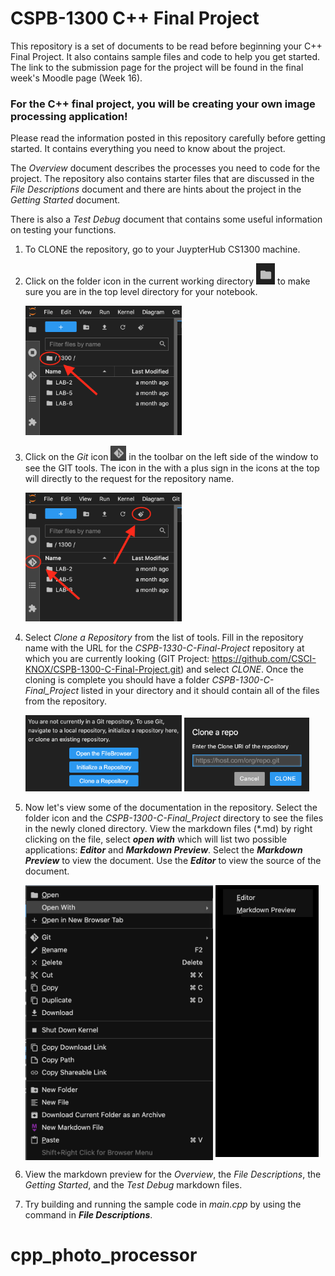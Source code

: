 # CSPB-1300   C++ Final Project

This repository is a set of documents to be read before beginning your C++ Final Project. It also contains sample files and code to help you get started.
The link to the submission page for the project will be found in the final week's Moodle page (Week 16).


### For the C++ final project, you will be creating your own image processing application! 

Please read the information posted in this repository carefully before getting started. It contains everything you need to know about the project. 

The _Overview_ document describes the processes you need to code for the project.  The repository also contains 
starter files that are discussed in the _File Descriptions_ document and there are hints about the project in the _Getting Started_ document.  

There is also a _Test Debug_ document that contains some useful information on testing your functions.

1. To CLONE the repository, go to your JuypterHub CS1300 machine.  
2. Click on the folder icon in the current working directory <img src="doc_images/folder_icon.png" alt="folder_icon" width="30"/> 
to make sure you are in the top level directory for your notebook.

	<img src="doc_images/Jupyter_Folder_Icon.png" alt="folder_icon" width="250"/>

3. Click on the _Git_ icon  <img src="doc_images/Git_icon.png" alt="GIT_icon" width="25"/>
in the toolbar on the left side of the window to see the GIT tools.  The icon in the with a plus sign in the icons at the top will directly to the request for the repository name.

	<img src="doc_images/Jupyter_GIT_Icon.png" alt="git_icon" width="250"/>

4. Select _Clone a Repository_ from the list of tools.  Fill in the repository name with the URL for the _CSPB-1330-C-Final-Project_ repository at which you are currently looking   (GIT Project: https://github.com/CSCI-KNOX/CSPB-1300-C-Final-Project.git) and select _CLONE_. Once the cloning is complete you should have a folder _CSPB-1300-C-Final_Project_ listed in your directory and it should contain all of the files from the repository.

	<img src="doc_images/git_tools.png" alt="git tools menu" width="250"/>       <img src="doc_images/git_clone_dialog.png" alt="git clone dialog" width="200"/>
  
5. Now let's view some of the documentation in the repository.  Select the folder icon and the _CSPB-1300-C-Final_Project_ directory to see the files in the newly cloned directory.
View the markdown files (\*.md) by right clicking on the file, select **_open with_** which will list two possible applications: ***Editor*** and ***Markdown Preview***.  Select the ***Markdown Preview*** to view the document.  Use the ***Editor*** to view the source of the document.

    <img src="doc_images/right_click_on_markdown.png" alt="right_click_on_markdown" width="300" style="vertical-align: top;"/>  <img src="doc_images/markdown_open_with.png" alt="markdown_open_with" width="165"  style="vertical-align: top;"/>  


6. View the markdown preview for the *Overview*, the *File Descriptions*, the *Getting Started*, and the *Test Debug* markdown files.
7. Try building and running the sample code in *main.cpp* by using the command in ***File Descriptions***. 

# cpp_photo_processor
